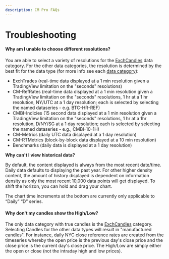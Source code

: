 ```yaml
---
description: CM Pro FAQs
---
```


# Troubleshooting

#### Why am I unable to choose different resolutions? 

You are able to select a variety of resolutions for the [ExchCandles](./#exchange-candles-exchcandles) data category.   For the other data categories, the resolution is determined by the best fit for the data type \(for more info see each [data category](./#data-categories)\):

* ExchTrades \(real-time data displayed at a 1 min resolution given a TradingView limitation on the "seconds" resolutions\)
* CM-RefRates \(real-time data displayed at a 1 min resolution given a TradingView limitation on the "seconds" resolutions, 1 hr at a 1 hr resolution, NY/UTC at a 1 day resolution; each is selected by selecting the named dataseries - e.g. BTC-HR-REF\)
* CMBI-Indicies \(15 second data displayed at a 1 min resolution given a TradingView limitation on the "seconds" resolutions, 1 hr at a 1hr resolution, D/NY/SG at a 1 day resolution; each is selected by selecting the named dataseries - e.g., CMBI-10-1H\)
* CM-Metrics \(daily UTC data displayed at a 1 day resolution\)
* CM-RTMetrics \(block-by-block data displayed at a 10 min resolution\)
* Benchmarks \(daily data is displayed at a 1 day resolution\)

**Why can't I view historical data?**

By default, the content displayed is always from the most recent date/time. Daily data defaults to displaying the past year. For other higher density content, the amount of history displayed is dependent on information density as only the most recent 10,000 data points will get displayed.  To shift the horizon, you can hold and drag your chart.

The chart time increments at the bottom are currently only applicable to “Daily” “D” series.

#### Why don't my candles show the High/Low?

The only data category with true candles is the [ExchCandles](../../market-data/market-candles.md) category.  Selecting Candles for the other data types will result in "manufactured candles".  For instance, daily NYC close reference rates are created from the timeseries whereby the open price is the previous day's close price and the close price is the current day's close price.  The High/Low are simply either the open or close \(not the intraday high and low prices\).    





